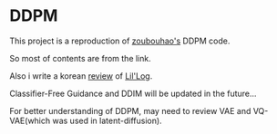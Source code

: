 # DDPM
This project is a reproduction of [zoubouhao's](https://github.com/zoubohao/DenoisingDiffusionProbabilityModel-ddpm-) DDPM code.

So most of contents are from the link.

Also i write a korean [review](https://clumsy-mustard-c19.notion.site/Diffusion-Model-c41dfaa0f67943ba81238b1d11efe2e7) of [Lil'Log](https://lilianweng.github.io/posts/2021-07-11-diffusion-models/).

Classifier-Free Guidance and DDIM will be updated in the future...

For better understanding of DDPM, may need to review VAE and VQ-VAE(which was used in latent-diffusion).